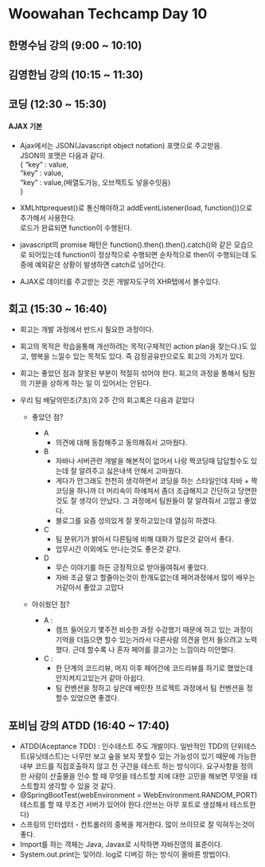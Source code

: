 # Woowahan Techcamp Day 10

## 한명수님 강의 (9:00 ~ 10:10)
## 김영한님 강의 (10:15 ~ 11:30)
## 코딩 (12:30 ~ 15:30)

#### AJAX 기본

- Ajax에서는 JSON(Javascript object notation) 포맷으로 주고받음.  
JSON의 포맷은 다음과 같다.  
{
	“key” : value,  
	“key” : value,  
	“key” : value,(배열도가능, 오브젝트도 넣을수잇음)  
}

- XMLhttprequest()로 통신해야하고 addEventListener(load, function())으로 추가해서 사용한다.   
로드가 완료되면 function이 수행된다. 
- javascript의 promise 패턴은 function().then().then().catch()와 같은 모습으로 되어있는데 function이 정상적으로 수행되면 순차적으로 then이 수행되는데 도중에 예외같은 상황이 발생하면 catch로 넘어간다. 
- AJAX로 데이터를 주고받는 것은 개발자도구의 XHR탭에서 볼수있다. 

## 회고 (15:30 ~ 16:40)

- 회고는 개발 과정에서 반드시 필요한 과정이다. 
- 회고의 목적은 학습을통해 개선하려는 목적(구체적인 action plan을 찾는다.)도 있고, 행복을 느낄수 있는 목적도 있다. 즉 감정공유만으로도 회고의 가치가 있다. 
- 회고는 좋았던 점과 잘못된 부분이 적절히 섞어야 한다. 회고의 과정을 통해서 팀원의 기분을 상하게 하는 일 이 있어서는 안된다. 


- 우리 팀 배달의민조(7조)의 2주 간의 회고록은 다음과 같았다
	- 좋았던 점? 
		- A 
    		- 의견에 대해 동참해주고 동의해줘서 고마웠다. 
		- B 
		    - 자바나 서버관련 개발을 해본적이 없어서 나랑 짝코딩때 답답할수도 있는데 잘 알려주고 싫은내색 안해서 고마웠다. 
		    - 게다가 안그래도 천천히 생각하면서 코딩을 하는 스타일인데 자바 + 짝코딩을 하니까 더 머리속이 하얘져서 좀더 조급해지고 간단하고 당연한것도 잘 생각이 안났다. 그 과정에서 팀원들이 잘 알려줘서 고맙고 좋았다.  
		    - 블로그를 요즘 성의있게 잘 못하고있는데 열심히 하겠다.
		- C 
		    - 팀 분위기가 밝아서 다른팀에 비해 대화가 많은것 같아서 좋다.
		    - 업무시간 이외에도 만나는것도 좋은것 같다. 
		- D 
		    - 무슨 이야기를 하든 긍정적으로 받아들여줘서 좋았다. 
		    - 자바 조금 말고 할줄아는것이 한개도없는데 페어과정에서 많이 배우는거같아서 좋았고 고맙다 

	- 아쉬웠던 점? 
		- A :
		    -  캠프 들어오기 몇주전 비슷한 과정 수강했기 때문에 하고 있는 과정이 기억을 더듬으면 할수 있는거라서 다른사람 의견을 먼저 들으려고 노력했다. 근데 할수록 나 혼자 페어를 끌고가는 느낌이라 미안했다. 
		- C : 
		    - 한 단계의 코드리뷰, 머지 이후 페어간에 코드리뷰를 하기로 했었는데 안지켜지고있는거 같아 아쉽다. 
		    - 팀 컨벤션을 정하고 싶은데 배민찬 프로젝트 과정에서 팀 컨벤션을 정할수 있었으면 좋겠다. 

## 포비님 강의 ATDD (16:40 ~ 17:40)

- ATDD(Aceptance TDD) : 인수테스트 주도 개발이다. 일반적인 TDD의 단위테스트(유닛테스트)는 나무만 보고 숲을 보지 못할수 있는 가능성이 있기 때문에 가능한 내부 코드를 직접호출하지 않고 전 구간을 테스트 하는 방식이다. 요구사항을 정의한 사람이 산출물을 인수 할 때 무엇을 테스트할 지에 대한 고민을 해보면 무엇을 테스트할지 생각할 수 있을 것 같다.
- @SpringBootTest(webEnvironment = WebEnvironment.RANDOM_PORT)
테스트를 할 때 무조건 서버가 있어야 한다.(안쓰는 아무 포트로 생성해서 테스트한다) 
- 스프링의 인터셉터 - 컨트롤러의 중복을 제거한다. 많이 쓰이므로 잘 익혀두는것이 좋다. 
- Import를 하는 객체는 Java, Javax로 시작하면 자바진영의 표준이다.
- System.out.print는 잊어라. log로 디버깅 하는 방식이 올바른 방법이다. 
